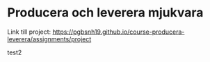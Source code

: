 # Producera och leverera mjukvara

Link till project: <https://pgbsnh19.github.io/course-producera-leverera/assignments/project>

test2

